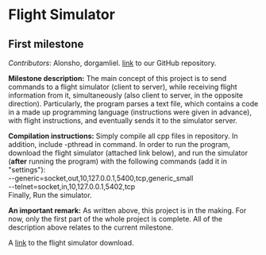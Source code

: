 Flight Simulator
=======

First milestone
-----------
_Contributors_: Alonsho, dorgamliel.
[link](https://github.com/Alonsho/MileStone1) to our GitHub repository.

**Milestone description:** The main concept of this project is to send commands to a flight simulator (client to server), while receiving flight information from it, simultaneously  (also client to server, in the opposite direction).
Particularly, the program parses a text file, which contains a code in a made up programming language (instructions were given in advance), with flight instructions, and eventually sends it to the simulator server.

**Compilation instructions:** Simply compile all cpp files in repository. In addition, include -pthread in command.
In order to run the program, download the flight simulator (attached link below), and run the simulator (**after** running the program) with the following commands (add it in "settings"):   
--generic=socket,out,10,127.0.0.1,5400,tcp,generic_small    
--telnet=socket,in,10,127.0.0.1,5402,tcp  
Finally, Run the simulator.


**An important remark:** As written above, this project is in the making.  For now, only the first part of the whole project is complete. All of the description above relates to the current milestone.

A [link](https://www.flightgear.org/download/) to the flight simulator download.
